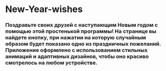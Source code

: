 # New-Year-wishes
### Поздравьте своих друзей с наступающим Новым годом с помощью этой простенькой программы! На странице вы найдете кнопку, при нажатии на которую случайным образом будет показано одно из праздничных пожеланий. Приложение оформлено с использованием стильных анимаций и адаптивных дизайнов, чтобы оно красиво смотрелось на любом устройстве.
